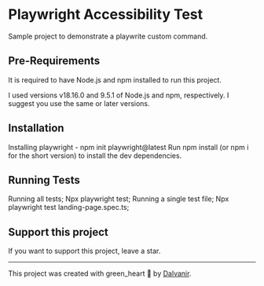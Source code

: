 # Playwright Accessibility Test

Sample project to demonstrate a playwrite custom command.

## Pre-Requirements
It is required to have Node.js and npm installed to run this project.

I used versions v18.16.0 and 9.5.1 of Node.js and npm, respectively. I suggest you use the same or later versions.

## Installation
Installing playwright - npm init playwright@latest
Run npm install (or npm i for the short version) to install the dev dependencies.

## Running Tests
Running all tests;
Npx playwright test;
Running a single test file;
Npx playwright test landing-page.spec.ts;

## Support this project
If you want to support this project, leave a star.

___

This project was created with green_heart 💚 by [Dalvanir](https://www.linkedin.com/in/dalvanir-vieira-da-silva-7715a5191/).

